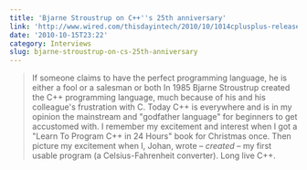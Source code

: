 ```yaml
---
title: 'Bjarne Stroustrup on C++''s 25th anniversary'
link: 'http://www.wired.com/thisdayintech/2010/10/1014cplusplus-released/all/'
date: '2010-10-15T23:22'
category: Interviews
slug: bjarne-stroustrup-on-cs-25th-anniversary
---
```


> If someone claims to have the perfect programming language, he is either a fool or a salesman or both
In 1985 Bjarne Stroustrup created the C++ programming language, much because of his and his colleague's frustration with C. Today C++ is everywhere and is in my opinion the mainstream and "godfather language" for beginners to get accustomed with. I remember my excitement and interest when I got a "Learn To Program C++ in 24 Hours" book for Christmas once. Then picture my excitement when I, Johan, wrote – _created_ – my first usable program (a Celsius-Fahrenheit converter). Long live C++.
